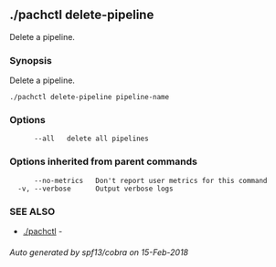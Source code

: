 ## ./pachctl delete-pipeline

Delete a pipeline.

### Synopsis


Delete a pipeline.

```
./pachctl delete-pipeline pipeline-name
```

### Options

```
      --all   delete all pipelines
```

### Options inherited from parent commands

```
      --no-metrics   Don't report user metrics for this command
  -v, --verbose      Output verbose logs
```

### SEE ALSO
* [./pachctl](./pachctl.md)	 - 

###### Auto generated by spf13/cobra on 15-Feb-2018
